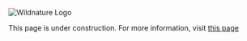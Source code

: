 ![Wildnature Logo]([https://cdn.discordapp.com/attachments/762024165350965279/762038957713391616/logo-large.png])

This page is under construction. For more information, visit [this page](http://bit.ly/wildnature-mod)
